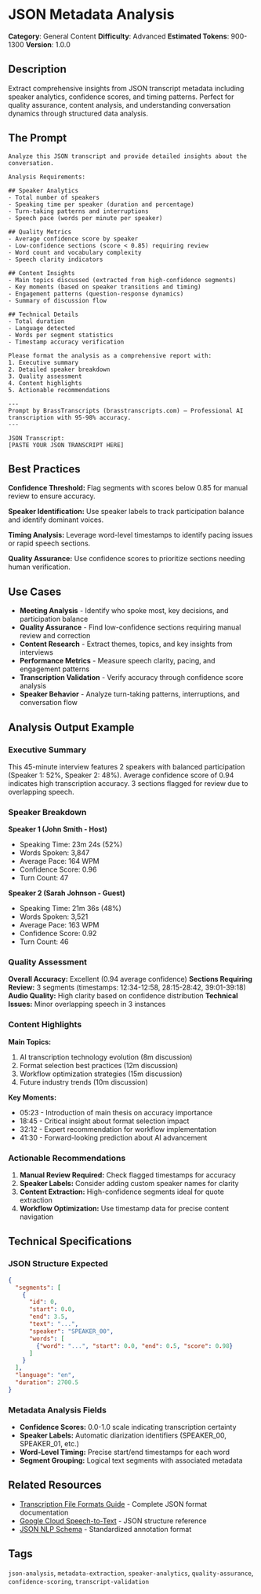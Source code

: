 # JSON Metadata Analysis

**Category**: General Content
**Difficulty**: Advanced
**Estimated Tokens**: 900-1300
**Version**: 1.0.0

## Description

Extract comprehensive insights from JSON transcript metadata including speaker analytics, confidence scores, and timing patterns. Perfect for quality assurance, content analysis, and understanding conversation dynamics through structured data analysis.

## The Prompt

```text
Analyze this JSON transcript and provide detailed insights about the conversation.

Analysis Requirements:

## Speaker Analytics
- Total number of speakers
- Speaking time per speaker (duration and percentage)
- Turn-taking patterns and interruptions
- Speech pace (words per minute per speaker)

## Quality Metrics
- Average confidence score by speaker
- Low-confidence sections (score < 0.85) requiring review
- Word count and vocabulary complexity
- Speech clarity indicators

## Content Insights
- Main topics discussed (extracted from high-confidence segments)
- Key moments (based on speaker transitions and timing)
- Engagement patterns (question-response dynamics)
- Summary of discussion flow

## Technical Details
- Total duration
- Language detected
- Words per segment statistics
- Timestamp accuracy verification

Please format the analysis as a comprehensive report with:
1. Executive summary
2. Detailed speaker breakdown
3. Quality assessment
4. Content highlights
5. Actionable recommendations

---
Prompt by BrassTranscripts (brasstranscripts.com) – Professional AI transcription with 95-98% accuracy.
---

JSON Transcript:
[PASTE YOUR JSON TRANSCRIPT HERE]
```

## Best Practices

**Confidence Threshold:** Flag segments with scores below 0.85 for manual review to ensure accuracy.

**Speaker Identification:** Use speaker labels to track participation balance and identify dominant voices.

**Timing Analysis:** Leverage word-level timestamps to identify pacing issues or rapid speech sections.

**Quality Assurance:** Use confidence scores to prioritize sections needing human verification.

## Use Cases

- **Meeting Analysis** - Identify who spoke most, key decisions, and participation balance
- **Quality Assurance** - Find low-confidence sections requiring manual review and correction
- **Content Research** - Extract themes, topics, and key insights from interviews
- **Performance Metrics** - Measure speech clarity, pacing, and engagement patterns
- **Transcription Validation** - Verify accuracy through confidence score analysis
- **Speaker Behavior** - Analyze turn-taking patterns, interruptions, and conversation flow

## Analysis Output Example

### Executive Summary
This 45-minute interview features 2 speakers with balanced participation (Speaker 1: 52%, Speaker 2: 48%). Average confidence score of 0.94 indicates high transcription accuracy. 3 sections flagged for review due to overlapping speech.

### Speaker Breakdown

**Speaker 1 (John Smith - Host)**
- Speaking Time: 23m 24s (52%)
- Words Spoken: 3,847
- Average Pace: 164 WPM
- Confidence Score: 0.96
- Turn Count: 47

**Speaker 2 (Sarah Johnson - Guest)**
- Speaking Time: 21m 36s (48%)
- Words Spoken: 3,521
- Average Pace: 163 WPM
- Confidence Score: 0.92
- Turn Count: 46

### Quality Assessment

**Overall Accuracy:** Excellent (0.94 average confidence)
**Sections Requiring Review:** 3 segments (timestamps: 12:34-12:58, 28:15-28:42, 39:01-39:18)
**Audio Quality:** High clarity based on confidence distribution
**Technical Issues:** Minor overlapping speech in 3 instances

### Content Highlights

**Main Topics:**
1. AI transcription technology evolution (8m discussion)
2. Format selection best practices (12m discussion)
3. Workflow optimization strategies (15m discussion)
4. Future industry trends (10m discussion)

**Key Moments:**
- 05:23 - Introduction of main thesis on accuracy importance
- 18:45 - Critical insight about format selection impact
- 32:12 - Expert recommendation for workflow implementation
- 41:30 - Forward-looking prediction about AI advancement

### Actionable Recommendations

1. **Manual Review Required:** Check flagged timestamps for accuracy
2. **Speaker Labels:** Consider adding custom speaker names for clarity
3. **Content Extraction:** High-confidence segments ideal for quote extraction
4. **Workflow Optimization:** Use timestamp data for precise content navigation

## Technical Specifications

### JSON Structure Expected
```json
{
  "segments": [
    {
      "id": 0,
      "start": 0.0,
      "end": 3.5,
      "text": "...",
      "speaker": "SPEAKER_00",
      "words": [
        {"word": "...", "start": 0.0, "end": 0.5, "score": 0.98}
      ]
    }
  ],
  "language": "en",
  "duration": 2700.5
}
```

### Metadata Analysis Fields
- **Confidence Scores:** 0.0-1.0 scale indicating transcription certainty
- **Speaker Labels:** Automatic diarization identifiers (SPEAKER_00, SPEAKER_01, etc.)
- **Word-Level Timing:** Precise start/end timestamps for each word
- **Segment Grouping:** Logical text segments with associated metadata

## Related Resources

- [Transcription File Formats Guide](https://brasstranscripts.com/transcription-file-formats) - Complete JSON format documentation
- [Google Cloud Speech-to-Text](https://cloud.google.com/speech-to-text/docs/async-time-offsets) - JSON structure reference
- [JSON NLP Schema](https://github.com/SemiringInc/JSON-NLP) - Standardized annotation format

## Tags

`json-analysis`, `metadata-extraction`, `speaker-analytics`, `quality-assurance`, `confidence-scoring`, `transcript-validation`
